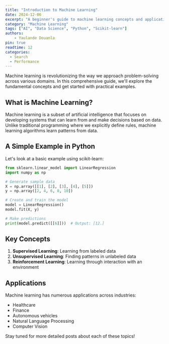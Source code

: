 ```yaml
---
title: "Introduction to Machine Learning"
date: 2024-12-06
excerpt: "A beginner's guide to machine learning concepts and applications"
category: "Machine Learning"
tags: ["AI", "Data Science", "Python", "Scikit-learn"]
authors: 
    - Yaulande Douanla
pin: true
readtime: 12
categories:
  - Search
  - Performance
---
```


Machine learning is revolutionizing the way we approach problem-solving across various domains. In this comprehensive guide, we'll explore the fundamental concepts and get started with practical examples.

## What is Machine Learning?

Machine learning is a subset of artificial intelligence that focuses on developing systems that can learn from and make decisions based on data. Unlike traditional programming where we explicitly define rules, machine learning algorithms learn patterns from data.

## A Simple Example in Python

Let's look at a basic example using scikit-learn:

```python
from sklearn.linear_model import LinearRegression
import numpy as np

# Generate sample data
X = np.array([[1], [2], [3], [4], [5]])
y = np.array([2, 4, 6, 8, 10])

# Create and train the model
model = LinearRegression()
model.fit(X, y)

# Make predictions
print(model.predict([[6]]))  # Output: [12.]
```

## Key Concepts

1. **Supervised Learning**: Learning from labeled data
2. **Unsupervised Learning**: Finding patterns in unlabeled data
3. **Reinforcement Learning**: Learning through interaction with an environment

## Applications

Machine learning has numerous applications across industries:

- Healthcare
- Finance
- Autonomous vehicles
- Natural Language Processing
- Computer Vision

Stay tuned for more detailed posts about each of these topics!